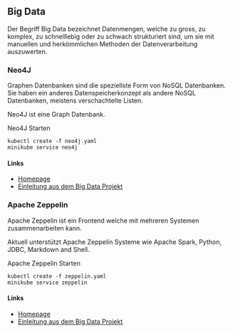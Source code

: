 Big Data
--------

Der Begriff Big Data bezeichnet Datenmengen, welche zu gross, zu komplex, zu schnelllebig oder zu schwach strukturiert sind, um sie mit manuellen und herkömmlichen Methoden der Datenverarbeitung auszuwerten.

### Neo4J

Graphen Datenbanken sind die speziellste Form von NoSQL Datenbanken.
Sie haben ein anderes Datenspeicherkonzept als andere NoSQL Datenbanken, meistens verschachtelte Listen.

Neo4J ist eine Graph Datenbank.

Neo4J Starten

	kubectl create -f neo4j.yaml
	minikube service neo4j

#### Links

* [Homepage](https://neo4j.com/)
* [Einleitung aus dem Big Data Projekt](https://github.com/mc-b/bigdata/tree/master/neo4j)

### Apache Zeppelin

Apache Zeppelin ist ein Frontend welche mit mehreren Systemen zusammenarbeiten kann.

Aktuell unterstützt Apache Zeppelin Systeme wie Apache Spark, Python, JDBC, Markdown and Shell.

Apache Zeppelin Starten

	kubectl create -f zeppelin.yaml
	minikube service zeppelin

#### Links

* [Homepage](http://zeppelin.apache.org/)
* [Einleitung aus dem Big Data Projekt](https://github.com/mc-b/bigdata/tree/master/zeppelin)

